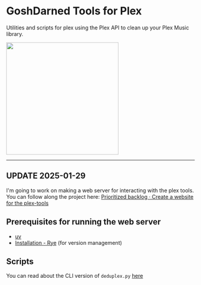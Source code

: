 # GoshDarned Tools for Plex

Utilities and scripts for plex using the Plex API to clean up your Plex Music library.

<img width="300" src="https://github.com/johnsturgeon/plex-tools/assets/9746310/0c42ce63-983b-43a6-8f2e-77338e204cba">

---

## UPDATE 2025-01-29

I'm going to work on making a web server for interacting with the plex tools.  You can follow along the project here:
[Prioritized backlog · Create a website for the plex-tools](https://github.com/users/johnsturgeon/projects/8)

## Prerequisites for running the web server
* [uv](https://docs.astral.sh/uv/)
* [Installation - Rye](https://rye.astral.sh/guide/installation/) (for version management)


## Scripts
You can read about the CLI version of `deduplex.py` [here](docs/deduplex.md)

